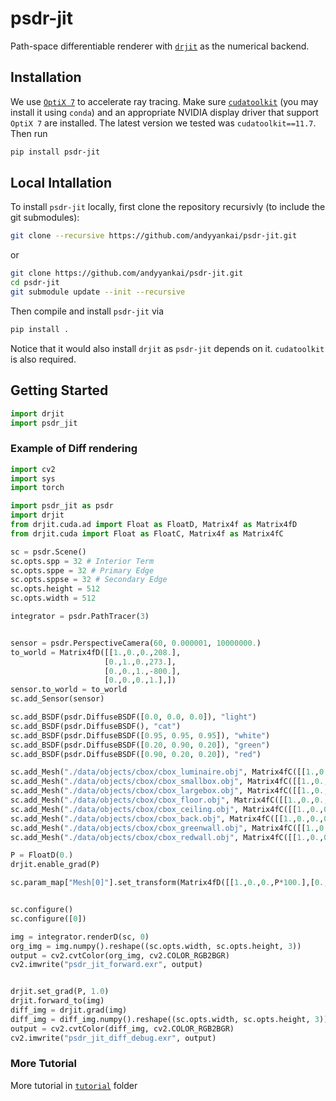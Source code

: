 # psdr-jit
Path-space differentiable renderer with [`drjit`](https://drjit.readthedocs.io/en/latest/) as the numerical backend.


## Installation
We use [`OptiX 7`](https://developer.nvidia.com/rtx/ray-tracing/optix) to accelerate ray tracing. Make sure [`cudatoolkit`](https://developer.nvidia.com/cuda-toolkit) (you may install it using `conda`) and an appropriate NVIDIA display driver that support `OptiX 7` are installed. The latest version we tested was `cudatoolkit==11.7`. Then run
```bash
pip install psdr-jit
```

## Local Intallation
To install `psdr-jit` locally, first clone the repository recursivly (to include the git submodules):
```bash
git clone --recursive https://github.com/andyyankai/psdr-jit.git
```
or 
```bash
git clone https://github.com/andyyankai/psdr-jit.git
cd psdr-jit
git submodule update --init --recursive
```
Then compile and install `psdr-jit` via
```bash
pip install .
```
Notice that it would also install `drjit` as `psdr-jit` depends on it. `cudatoolkit` is also required.

## Getting Started
```python
import drjit
import psdr_jit
```

### Example of Diff rendering

```python
import cv2
import sys
import torch

import psdr_jit as psdr
import drjit
from drjit.cuda.ad import Float as FloatD, Matrix4f as Matrix4fD
from drjit.cuda import Float as FloatC, Matrix4f as Matrix4fC

sc = psdr.Scene()
sc.opts.spp = 32 # Interior Term
sc.opts.sppe = 32 # Primary Edge
sc.opts.sppse = 32 # Secondary Edge
sc.opts.height = 512
sc.opts.width = 512

integrator = psdr.PathTracer(3)	


sensor = psdr.PerspectiveCamera(60, 0.000001, 10000000.)
to_world = Matrix4fD([[1.,0.,0.,208.],
                     [0.,1.,0.,273.],
                     [0.,0.,1.,-800.],
                     [0.,0.,0.,1.],])
sensor.to_world = to_world
sc.add_Sensor(sensor)

sc.add_BSDF(psdr.DiffuseBSDF([0.0, 0.0, 0.0]), "light")
sc.add_BSDF(psdr.DiffuseBSDF(), "cat")
sc.add_BSDF(psdr.DiffuseBSDF([0.95, 0.95, 0.95]), "white")
sc.add_BSDF(psdr.DiffuseBSDF([0.20, 0.90, 0.20]), "green")
sc.add_BSDF(psdr.DiffuseBSDF([0.90, 0.20, 0.20]), "red")

sc.add_Mesh("./data/objects/cbox/cbox_luminaire.obj", Matrix4fC([[1.,0.,0.,0.],[0.,1.,0.,-0.5],[0.,0.,1.,0.],[0.,0.,0.,1.]]), "light", psdr.AreaLight([20.0, 20.0, 8.0]))
sc.add_Mesh("./data/objects/cbox/cbox_smallbox.obj", Matrix4fC([[1.,0.,0.,0.],[0.,1.,0.,0.],[0.,0.,1.,0.],[0.,0.,0.,1.]]), "cat", None)
sc.add_Mesh("./data/objects/cbox/cbox_largebox.obj", Matrix4fC([[1.,0.,0.,0.],[0.,1.,0.,0.],[0.,0.,1.,0.],[0.,0.,0.,1.]]), "cat", None)
sc.add_Mesh("./data/objects/cbox/cbox_floor.obj", Matrix4fC([[1.,0.,0.,0.],[0.,1.,0.,0.],[0.,0.,1.,0.],[0.,0.,0.,1.]]), "white", None)
sc.add_Mesh("./data/objects/cbox/cbox_ceiling.obj", Matrix4fC([[1.,0.,0.,0.],[0.,1.,0.,0.],[0.,0.,1.,0.],[0.,0.,0.,1.]]), "white", None)
sc.add_Mesh("./data/objects/cbox/cbox_back.obj", Matrix4fC([[1.,0.,0.,0.],[0.,1.,0.,0.],[0.,0.,1.,0.],[0.,0.,0.,1.]]), "white", None)
sc.add_Mesh("./data/objects/cbox/cbox_greenwall.obj", Matrix4fC([[1.,0.,0.,0.],[0.,1.,0.,0.],[0.,0.,1.,0.],[0.,0.,0.,1.]]), "green", None)
sc.add_Mesh("./data/objects/cbox/cbox_redwall.obj", Matrix4fC([[1.,0.,0.,0.],[0.,1.,0.,0.],[0.,0.,1.,0.],[0.,0.,0.,1.]]), "red", None)

P = FloatD(0.)
drjit.enable_grad(P)

sc.param_map["Mesh[0]"].set_transform(Matrix4fD([[1.,0.,0.,P*100.],[0.,1.,0.,0.],[0.,0.,1.,0.],[0.,0.,0.,1.],]))


sc.configure()
sc.configure([0])

img = integrator.renderD(sc, 0)
org_img = img.numpy().reshape((sc.opts.width, sc.opts.height, 3))
output = cv2.cvtColor(org_img, cv2.COLOR_RGB2BGR)
cv2.imwrite("psdr_jit_forward.exr", output)


drjit.set_grad(P, 1.0)
drjit.forward_to(img)
diff_img = drjit.grad(img)
diff_img = diff_img.numpy().reshape((sc.opts.width, sc.opts.height, 3))
output = cv2.cvtColor(diff_img, cv2.COLOR_RGB2BGR)
cv2.imwrite("psdr_jit_diff_debug.exr", output)
```

### More Tutorial
More tutorial in [`tutorial`](https://github.com/andyyankai/psdr-jit/tree/main/tutorials) folder
